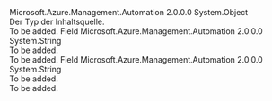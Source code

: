 <Type Name="ContentSourceType" FullName="Microsoft.Azure.Management.Automation.Models.ContentSourceType">
  <TypeSignature Language="C#" Value="public static class ContentSourceType" />
  <TypeSignature Language="ILAsm" Value=".class public auto ansi abstract sealed beforefieldinit ContentSourceType extends System.Object" />
  <TypeSignature Language="DocId" Value="T:Microsoft.Azure.Management.Automation.Models.ContentSourceType" />
  <TypeSignature Language="VB.NET" Value="Public Class ContentSourceType" />
  <TypeSignature Language="F#" Value="type ContentSourceType = class" />
  <AssemblyInfo>
    <AssemblyName>Microsoft.Azure.Management.Automation</AssemblyName>
    <AssemblyVersion>2.0.0.0</AssemblyVersion>
  </AssemblyInfo>
  <Base>
    <BaseTypeName>System.Object</BaseTypeName>
  </Base>
  <Interfaces />
  <Docs>
    <summary>
            Der Typ der Inhaltsquelle.
            </summary>
    <remarks>To be added.</remarks>
  </Docs>
  <Members>
    <Member MemberName="EmbeddedContent">
      <MemberSignature Language="C#" Value="public const string EmbeddedContent;" />
      <MemberSignature Language="ILAsm" Value=".field public static literal string EmbeddedContent" />
      <MemberSignature Language="DocId" Value="F:Microsoft.Azure.Management.Automation.Models.ContentSourceType.EmbeddedContent" />
      <MemberSignature Language="VB.NET" Value="Public Const EmbeddedContent As String " />
      <MemberSignature Language="F#" Value="val mutable EmbeddedContent : string" Usage="Microsoft.Azure.Management.Automation.Models.ContentSourceType.EmbeddedContent" />
      <MemberType>Field</MemberType>
      <AssemblyInfo>
        <AssemblyName>Microsoft.Azure.Management.Automation</AssemblyName>
        <AssemblyVersion>2.0.0.0</AssemblyVersion>
      </AssemblyInfo>
      <ReturnValue>
        <ReturnType>System.String</ReturnType>
      </ReturnValue>
      <Docs>
        <summary>To be added.</summary>
        <remarks>To be added.</remarks>
      </Docs>
    </Member>
    <Member MemberName="Uri">
      <MemberSignature Language="C#" Value="public const string Uri;" />
      <MemberSignature Language="ILAsm" Value=".field public static literal string Uri" />
      <MemberSignature Language="DocId" Value="F:Microsoft.Azure.Management.Automation.Models.ContentSourceType.Uri" />
      <MemberSignature Language="VB.NET" Value="Public Const Uri As String " />
      <MemberSignature Language="F#" Value="val mutable Uri : string" Usage="Microsoft.Azure.Management.Automation.Models.ContentSourceType.Uri" />
      <MemberType>Field</MemberType>
      <AssemblyInfo>
        <AssemblyName>Microsoft.Azure.Management.Automation</AssemblyName>
        <AssemblyVersion>2.0.0.0</AssemblyVersion>
      </AssemblyInfo>
      <ReturnValue>
        <ReturnType>System.String</ReturnType>
      </ReturnValue>
      <Docs>
        <summary>To be added.</summary>
        <remarks>To be added.</remarks>
      </Docs>
    </Member>
  </Members>
</Type>